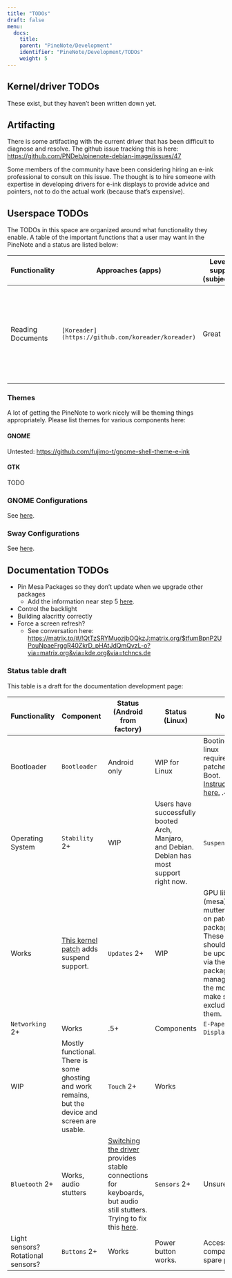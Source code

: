 ```yaml
---
title: "TODOs"
draft: false
menu:
  docs:
    title:
    parent: "PineNote/Development"
    identifier: "PineNote/Development/TODOs"
    weight: 5
---
```


## Kernel/driver TODOs
These exist, but they haven’t been written down yet.

## Artifacting

There is some artifacting with the current driver that has been difficult to diagnose and resolve. The github issue tracking this is here: https://github.com/PNDeb/pinenote-debian-image/issues/47

Some members of the community have been considering hiring an e-ink professional to consult on this issue. The thought is to hire someone with expertise in developing drivers for e-ink displays to provide advice and pointers, not to do the actual work (because that’s expensive).

## Userspace TODOs

The TODOs in this space are organized around what functionality they enable. A table of the important functions that a user may want in the PineNote and a status are listed below:

| Functionality | Approaches (apps) | Level of support (subjective) | Supports | Does not yet support | Notes .2+ |
| --- | --- | --- | --- | --- | --- |
| Reading Documents | `[Koreader](https://github.com/koreader/koreader)` | Great | Fully featured ebook reader; Supports many filetypes; | Handwritten notes | Large user base on many devices; codebase has a somewhat of a reputation for being messy |

### Themes

A lot of getting the PineNote to work nicely will be theming things appropriately. Please list themes for various components here:

#### GNOME

Untested: https://github.com/fujimo-t/gnome-shell-theme-e-ink

#### GTK

TODO

### GNOME Configurations

See [here](/documentation/PineNote/Development/Apps#gnome).

### Sway Configurations

See [here](/documentation/PineNote/Development/Apps#sway).

## Documentation TODOs

* Pin Mesa Packages so they don’t update when we upgrade other packages
  * Add the information near step 5 [here](/documentation/PineNote/Development/Building_kernel#steps_to_build).
* Control the backlight
* Building alacritty correctly
* Force a screen refresh?
  * See conversation here: https://matrix.to/#/!QtTzSRYMuozjbOQkzJ:matrix.org/$tfumBpnP2UPouNpaeFrggR40ZkrD_pHAtJdQmQvzL-o?via=matrix.org&via=kde.org&via=tchncs.de

### Status table draft

This table is a draft for the documentation development page:

| Functionality | Component | Status (Android from factory) | Status (Linux) | Notes |
| --- | --- | --- | --- | --- |
| Bootloader | `Bootloader` |  Android only |  WIP for Linux | Booting into linux requires a patched U-Boot. [Instructions here.](/documentation/PineNote/Development/Booting_Linux) .4+ |
| Operating System | `Stability` 2+ | WIP | Users have successfully booted Arch, Manjaro, and Debian. Debian has most support right now. | `Suspend` 2+ |
| Works | [This kernel patch](https://gitlab.com/hrdl/pinenote-shared/-/blob/main/patches/linux/0001-Rudimentary-attempt-to-keep-PMIC-usable-after-suspen.patch) adds suspend support. | `Updates` 2+ | WIP | GPU libs (mesa) and mutter rely on patched packages. These should not be updated via the package manager at the moment, make sure to exclude them. |
| `Networking` 2+ | Works | .5+ | Components | `E-Paper Display` 2+ |
| WIP | Mostly functional. There is some ghosting and work remains, but the device and screen are usable. | `Touch` 2+ | Works |  |
| `Bluetooth` 2+ | Works, audio stutters | [Switching the driver](/documentation/PineNote/Development/Building_kernel#fixing_bluetooth) provides stable connections for keyboards, but audio still stutters. Trying to fix this [here](/documentation/PineNote/Development/Software_tweaks#preliminary_fix_for_stuttering_bluetooth_audio). | `Sensors` 2+ | Unsure |
| Light sensors? Rotational sensors? | `Buttons` 2+ | Works | Power button works. | Accessory compatibility, spare parts |
